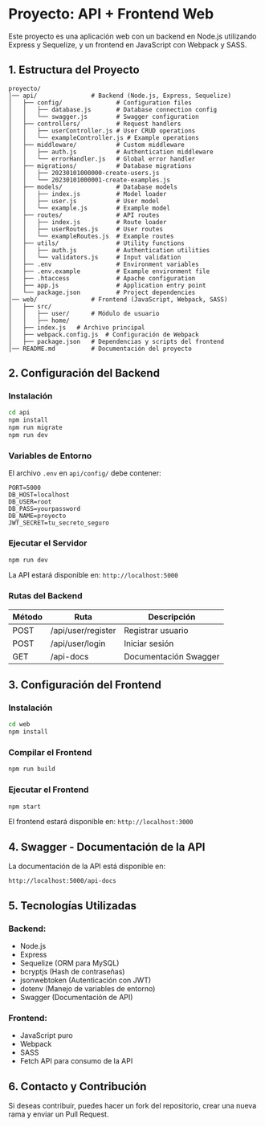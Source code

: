 # Proyecto: API + Frontend Web

Este proyecto es una aplicación web con un backend en Node.js utilizando Express y Sequelize, y un frontend en JavaScript con Webpack y SASS.

## **1. Estructura del Proyecto**

```
proyecto/
│── api/               # Backend (Node.js, Express, Sequelize)
│   ├── config/               # Configuration files
│   │   ├── database.js       # Database connection config
│   │   └── swagger.js        # Swagger configuration
│   ├── controllers/          # Request handlers
│   │   ├── userController.js # User CRUD operations
│   │   └── exampleController.js # Example operations
│   ├── middleware/           # Custom middleware
│   │   ├── auth.js           # Authentication middleware
│   │   └── errorHandler.js   # Global error handler
│   ├── migrations/           # Database migrations
│   │   ├── 20230101000000-create-users.js
│   │   └── 20230101000001-create-examples.js
│   ├── models/               # Database models
│   │   ├── index.js          # Model loader
│   │   ├── user.js           # User model
│   │   └── example.js        # Example model
│   ├── routes/               # API routes
│   │   ├── index.js          # Route loader
│   │   ├── userRoutes.js     # User routes
│   │   └── exampleRoutes.js  # Example routes
│   ├── utils/                # Utility functions
│   │   ├── auth.js           # Authentication utilities
│   │   └── validators.js     # Input validation
│   ├── .env                  # Environment variables
│   ├── .env.example          # Example environment file
│   ├── .htaccess             # Apache configuration
│   ├── app.js                # Application entry point
│   └── package.json          # Project dependencies
│── web/               # Frontend (JavaScript, Webpack, SASS)
│   ├── src/
│   │   ├── user/      # Módulo de usuario
│   │   ├── home/      
│   ├── index.js   # Archivo principal
│   ├── webpack.config.js  # Configuración de Webpack
│   ├── package.json   # Dependencias y scripts del frontend
│── README.md          # Documentación del proyecto
```

## **2. Configuración del Backend**

### **Instalación**
```sh
cd api
npm install
npm run migrate
npm run dev
```

### **Variables de Entorno**
El archivo `.env` en `api/config/` debe contener:
```env
PORT=5000
DB_HOST=localhost
DB_USER=root
DB_PASS=yourpassword
DB_NAME=proyecto
JWT_SECRET=tu_secreto_seguro
```

### **Ejecutar el Servidor**
```sh
npm run dev
```

La API estará disponible en: `http://localhost:5000`

### **Rutas del Backend**
| Método  | Ruta             | Descripción |
|---------|-----------------|-------------|
| POST    | /api/user/register  | Registrar usuario |
| POST    | /api/user/login     | Iniciar sesión |
| GET     | /api-docs         | Documentación Swagger |

## **3. Configuración del Frontend**

### **Instalación**
```sh
cd web
npm install
```

### **Compilar el Frontend**
```sh
npm run build
```

### **Ejecutar el Frontend**
```sh
npm start
```
El frontend estará disponible en: `http://localhost:3000`

## **4. Swagger - Documentación de la API**

La documentación de la API está disponible en:
```
http://localhost:5000/api-docs
```

## **5. Tecnologías Utilizadas**

### **Backend:**
- Node.js
- Express
- Sequelize (ORM para MySQL)
- bcryptjs (Hash de contraseñas)
- jsonwebtoken (Autenticación con JWT)
- dotenv (Manejo de variables de entorno)
- Swagger (Documentación de API)

### **Frontend:**
- JavaScript puro
- Webpack
- SASS
- Fetch API para consumo de la API

## **6. Contacto y Contribución**
Si deseas contribuir, puedes hacer un fork del repositorio, crear una nueva rama y enviar un Pull Request.

